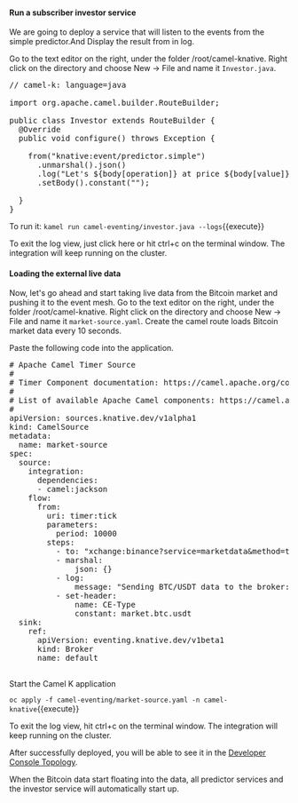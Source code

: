 #### Run a subscriber investor service

We are going to deploy a service that will listen to the events from the simple predictor.And Display the result from in log.

Go to the text editor on the right, under the folder /root/camel-knative. Right click on the directory and choose New -> File and name it `Investor.java`.


<pre class="file" data-filename="Investor.java " data-target="replace">
// camel-k: language=java

import org.apache.camel.builder.RouteBuilder;

public class Investor extends RouteBuilder {
  @Override
  public void configure() throws Exception {

    from("knative:event/predictor.simple")
      .unmarshal().json()
      .log("Let's ${body[operation]} at price ${body[value]} immediately!!")
      .setBody().constant("");

  }
}
</pre>

To run it:
``kamel run camel-eventing/investor.java --logs``{{execute}}

To exit the log view, just click here or hit ctrl+c on the terminal window. The integration will keep running on the cluster.


#### Loading the external live data
Now, let's go ahead and start taking live data from the Bitcoin market and pushing it to the event mesh.
Go to the text editor on the right, under the folder /root/camel-knative. Right click on the directory and choose New -> File and name it `market-source.yaml`.
Create the camel route loads Bitcoin market data every 10 seconds.   

Paste the following code into the application.

<pre class="file" data-filename="market-source.yaml" data-target="replace">
# Apache Camel Timer Source
#
# Timer Component documentation: https://camel.apache.org/components/latest/timer-component.html
#
# List of available Apache Camel components: https://camel.apache.org/components/latest/
#
apiVersion: sources.knative.dev/v1alpha1
kind: CamelSource
metadata:
  name: market-source
spec:
  source:
    integration:
      dependencies:
      - camel:jackson
    flow:
      from:
        uri: timer:tick
        parameters:
          period: 10000
        steps:
          - to: "xchange:binance?service=marketdata&method=ticker&currencyPair=BTC/USDT"
          - marshal:
              json: {}
          - log:
              message: "Sending BTC/USDT data to the broker: ${body}"
          - set-header:
              name: CE-Type
              constant: market.btc.usdt
  sink:
    ref:
      apiVersion: eventing.knative.dev/v1beta1
      kind: Broker
      name: default

</pre>

Start the Camel K application

``oc apply -f camel-eventing/market-source.yaml -n camel-knative``{{execute}}

To exit the log view, hit ctrl+c on the terminal window. The integration will keep running on the cluster.

After successfully deployed, you will be able to see it in the [Developer Console Topology](https://console-openshift-console-[[HOST_SUBDOMAIN]]-443-[[KATACODA_HOST]].environments.katacoda.com/topology/ns/camel-knative/graph).

When the Bitcoin data start floating into the data, all predictor services and the investor service will automatically start up.
